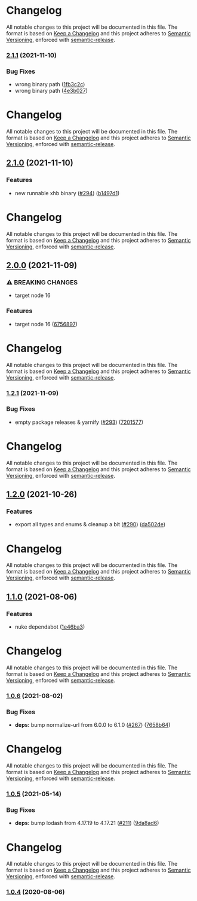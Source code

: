 # Changelog

All notable changes to this project will be documented in this file.
The format is based on [Keep a Changelog](https://keepachangelog.com/en/1.0.0/) and this project adheres to [Semantic Versioning](https://semver.org/spec/v2.0.0.html), enforced with [semantic-release](https://github.com/semantic-release/semantic-release).

### [2.1.1](https://github.com/hertzg/node-xhb/compare/v2.1.0...v2.1.1) (2021-11-10)

### Bug Fixes

- wrong binary path ([1fb3c2c](https://github.com/hertzg/node-xhb/commit/1fb3c2c94e0ddb8ba84c1fd73847efcd70f7fce9))
- wrong binary path ([4e3b027](https://github.com/hertzg/node-xhb/commit/4e3b0275935952aee1b5f02851347e4b34b654dc))

# Changelog

All notable changes to this project will be documented in this file.
The format is based on [Keep a Changelog](https://keepachangelog.com/en/1.0.0/) and this project adheres to [Semantic Versioning](https://semver.org/spec/v2.0.0.html), enforced with [semantic-release](https://github.com/semantic-release/semantic-release).

## [2.1.0](https://github.com/hertzg/node-xhb/compare/v2.0.0...v2.1.0) (2021-11-10)

### Features

- new runnable xhb binary ([#294](https://github.com/hertzg/node-xhb/issues/294)) ([b1497d1](https://github.com/hertzg/node-xhb/commit/b1497d11d048be2b7e19a42b62a8f1dc8815186d))

# Changelog

All notable changes to this project will be documented in this file.
The format is based on [Keep a Changelog](https://keepachangelog.com/en/1.0.0/) and this project adheres to [Semantic Versioning](https://semver.org/spec/v2.0.0.html), enforced with [semantic-release](https://github.com/semantic-release/semantic-release).

## [2.0.0](https://github.com/hertzg/node-xhb/compare/v1.2.1...v2.0.0) (2021-11-09)

### ⚠ BREAKING CHANGES

- target node 16

### Features

- target node 16 ([6756897](https://github.com/hertzg/node-xhb/commit/675689795481afd771e5d30a302899441170ebef))

# Changelog

All notable changes to this project will be documented in this file.
The format is based on [Keep a Changelog](https://keepachangelog.com/en/1.0.0/) and this project adheres to [Semantic Versioning](https://semver.org/spec/v2.0.0.html), enforced with [semantic-release](https://github.com/semantic-release/semantic-release).

### [1.2.1](https://github.com/hertzg/node-xhb/compare/v1.2.0...v1.2.1) (2021-11-09)

### Bug Fixes

- empty package releases & yarnify ([#293](https://github.com/hertzg/node-xhb/issues/293)) ([7201577](https://github.com/hertzg/node-xhb/commit/72015778dace2243490b86c72719f2129707eff6))

# Changelog

All notable changes to this project will be documented in this file.
The format is based on [Keep a Changelog](https://keepachangelog.com/en/1.0.0/) and this project adheres to [Semantic Versioning](https://semver.org/spec/v2.0.0.html), enforced with [semantic-release](https://github.com/semantic-release/semantic-release).

## [1.2.0](https://github.com/hertzg/node-xhb/compare/v1.1.0...v1.2.0) (2021-10-26)

### Features

- export all types and enums & cleanup a bit ([#290](https://github.com/hertzg/node-xhb/issues/290)) ([da502de](https://github.com/hertzg/node-xhb/commit/da502deede57dbd512ee02a6aafe6eabc8013eca))

# Changelog

All notable changes to this project will be documented in this file.
The format is based on [Keep a Changelog](https://keepachangelog.com/en/1.0.0/) and this project adheres to [Semantic Versioning](https://semver.org/spec/v2.0.0.html), enforced with [semantic-release](https://github.com/semantic-release/semantic-release).

## [1.1.0](https://github.com/hertzg/node-xhb/compare/v1.0.6...v1.1.0) (2021-08-06)

### Features

- nuke dependabot ([1e46ba3](https://github.com/hertzg/node-xhb/commit/1e46ba376d63854dd5b451f91e51b9e7f3597e5c))

# Changelog

All notable changes to this project will be documented in this file.
The format is based on [Keep a Changelog](https://keepachangelog.com/en/1.0.0/) and this project adheres to [Semantic Versioning](https://semver.org/spec/v2.0.0.html), enforced with [semantic-release](https://github.com/semantic-release/semantic-release).

### [1.0.6](https://github.com/hertzg/node-xhb/compare/v1.0.5...v1.0.6) (2021-08-02)

### Bug Fixes

- **deps:** bump normalize-url from 6.0.0 to 6.1.0 ([#267](https://github.com/hertzg/node-xhb/issues/267)) ([7658b64](https://github.com/hertzg/node-xhb/commit/7658b64a0f103a81605cb126ae07365a79d11de3))

# Changelog

All notable changes to this project will be documented in this file.
The format is based on [Keep a Changelog](https://keepachangelog.com/en/1.0.0/) and this project adheres to [Semantic Versioning](https://semver.org/spec/v2.0.0.html), enforced with [semantic-release](https://github.com/semantic-release/semantic-release).

### [1.0.5](https://github.com/hertzg/node-xhb/compare/v1.0.4...v1.0.5) (2021-05-14)

### Bug Fixes

- **deps:** bump lodash from 4.17.19 to 4.17.21 ([#211](https://github.com/hertzg/node-xhb/issues/211)) ([9da8ad6](https://github.com/hertzg/node-xhb/commit/9da8ad61c132e4a35426f7ac77352c02aaf26bc8))

# Changelog

All notable changes to this project will be documented in this file.
The format is based on [Keep a Changelog](https://keepachangelog.com/en/1.0.0/) and this project adheres to [Semantic Versioning](https://semver.org/spec/v2.0.0.html), enforced with [semantic-release](https://github.com/semantic-release/semantic-release).

### [1.0.4](https://github.com/hertzg/node-xhb/compare/v1.0.3...v1.0.4) (2020-08-06)
